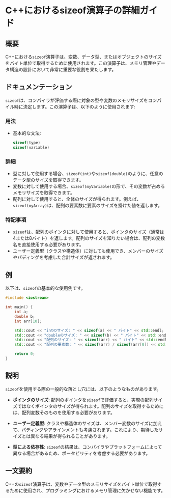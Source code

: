 <!--
Meta Description: # C++におけるsizeof演算子の詳細ガイド ## 概要 C++における`sizeof`演算子は、変数、データ型、またはオブジェクトのサイズをバイト単位で取得するために使用されます。この演算子は、メモリ管理やデータ構造の設計において非常に重要な役割を果たします。 ## ドキュメンテーション `s...
Meta Keywords: sizeof, std, int, arr, cout
-->

# C++におけるsizeof演算子の詳細ガイド

## 概要
C++における`sizeof`演算子は、変数、データ型、またはオブジェクトのサイズをバイト単位で取得するために使用されます。この演算子は、メモリ管理やデータ構造の設計において非常に重要な役割を果たします。

## ドキュメンテーション
`sizeof`は、コンパイラが評価する際に対象の型や変数のメモリサイズをコンパイル時に決定します。この演算子は、以下のように使用されます:

### 用法
- 基本的な文法: 
  ```cpp
  sizeof(type)
  sizeof(variable)
  ```

### 詳細
- 型に対して使用する場合、`sizeof(int)`や`sizeof(double)`のように、任意のデータ型のサイズを取得できます。
- 変数に対して使用する場合、`sizeof(myVariable)`の形で、その変数が占めるメモリサイズを取得できます。
- 配列に対して使用すると、全体のサイズが得られます。例えば、`sizeof(myArray)`は、配列の要素数に要素のサイズを掛けた値を返します。

### 特記事項
- `sizeof`は、配列のポインタに対して使用すると、ポインタのサイズ（通常は4または8バイト）を返します。配列のサイズを知りたい場合は、配列の変数名を直接使用する必要があります。
- ユーザー定義型（クラスや構造体）に対しても使用でき、メンバーのサイズやパディングを考慮した合計サイズが返されます。

## 例
以下は、`sizeof`の基本的な使用例です。

```cpp
#include <iostream>

int main() {
    int a;
    double b;
    int arr[10];

    std::cout << "intのサイズ: " << sizeof(a) << " バイト" << std::endl;
    std::cout << "doubleのサイズ: " << sizeof(b) << " バイト" << std::endl;
    std::cout << "配列のサイズ: " << sizeof(arr) << " バイト" << std::endl;
    std::cout << "配列の要素数: " << sizeof(arr) / sizeof(arr[0]) << std::endl;

    return 0;
}
```

## 説明
`sizeof`を使用する際の一般的な落とし穴には、以下のようなものがあります。

- **ポインタのサイズ**: 配列のポインタを`sizeof`で評価すると、実際の配列サイズではなくポインタのサイズが得られます。配列のサイズを取得するためには、配列変数そのものを使用する必要があります。
  
- **ユーザー定義型**: クラスや構造体のサイズは、メンバー変数のサイズに加えて、パディングやアラインメントも考慮されます。これにより、期待したサイズとは異なる結果が得られることがあります。

- **型による依存性**: `sizeof`の結果は、コンパイラやプラットフォームによって異なる場合があるため、ポータビリティを考慮する必要があります。

## 一文要約
C++の`sizeof`演算子は、変数やデータ型のメモリサイズをバイト単位で取得するために使用され、プログラミングにおけるメモリ管理に欠かせない機能です。